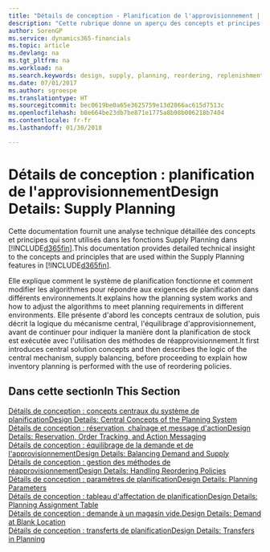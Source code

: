 ```yaml
---
title: "Détails de conception - Planification de l'approvisionnement | Microsoft Docs"
description: "Cette rubrique donne un aperçu des concepts et principes qui sont utilisés avec les fonctionnalités de planification de l'approvisionnement dans Finance and Operations, Business edition."
author: SorenGP
ms.service: dynamics365-financials
ms.topic: article
ms.devlang: na
ms.tgt_pltfrm: na
ms.workload: na
ms.search.keywords: design, supply, planning, reordering, replenishment
ms.date: 07/01/2017
ms.author: sgroespe
ms.translationtype: HT
ms.sourcegitcommit: bec0619be0a65e3625759e13d2866ac615d7513c
ms.openlocfilehash: b8e664be23db7be871e1775a8b98b006218b7404
ms.contentlocale: fr-fr
ms.lasthandoff: 01/30/2018

---
```

# <a name="design-details-supply-planning"></a><span data-ttu-id="07069-103">Détails de conception : planification de l'approvisionnement</span><span class="sxs-lookup"><span data-stu-id="07069-103">Design Details: Supply Planning</span></span>
<span data-ttu-id="07069-104">Cette documentation fournit une analyse technique détaillée des concepts et principes qui sont utilisés dans les fonctions Supply Planning dans [!INCLUDE[d365fin](includes/d365fin_md.md)].</span><span class="sxs-lookup"><span data-stu-id="07069-104">This documentation provides detailed technical insight to the concepts and principles that are used within the Supply Planning features in [!INCLUDE[d365fin](includes/d365fin_md.md)].</span></span>  

<span data-ttu-id="07069-105">Elle explique comment le système de planification fonctionne et comment modifier les algorithmes pour répondre aux exigences de planification dans différents environnements.</span><span class="sxs-lookup"><span data-stu-id="07069-105">It explains how the planning system works and how to adjust the algorithms to meet planning requirements in different environments.</span></span> <span data-ttu-id="07069-106">Elle présente d'abord les concepts centraux de solution, puis décrit la logique du mécanisme central, l'équilibrage d'approvisionnement, avant de continuer pour indiquer la manière dont la planification de stock est exécutée avec l'utilisation des méthodes de réapprovisionnement.</span><span class="sxs-lookup"><span data-stu-id="07069-106">It first introduces central solution concepts and then describes the logic of the central mechanism, supply balancing, before proceeding to explain how inventory planning is performed with the use of reordering policies.</span></span>  

## <a name="in-this-section"></a><span data-ttu-id="07069-107">Dans cette section</span><span class="sxs-lookup"><span data-stu-id="07069-107">In This Section</span></span>  
[<span data-ttu-id="07069-108">Détails de conception : concepts centraux du système de planification</span><span class="sxs-lookup"><span data-stu-id="07069-108">Design Details: Central Concepts of the Planning System</span></span>](design-details-central-concepts-of-the-planning-system.md)  
[<span data-ttu-id="07069-109">Détails de conception : réservation, chaînage et message d'action</span><span class="sxs-lookup"><span data-stu-id="07069-109">Design Details: Reservation, Order Tracking, and Action Messaging</span></span>](design-details-reservation-order-tracking-and-action-messaging.md)  
[<span data-ttu-id="07069-110">Détails de conception : équilibrage de la demande et de l'approvisionnement</span><span class="sxs-lookup"><span data-stu-id="07069-110">Design Details: Balancing Demand and Supply</span></span>](design-details-balancing-demand-and-supply.md)  
[<span data-ttu-id="07069-111">Détails de conception : gestion des méthodes de réapprovisionnement</span><span class="sxs-lookup"><span data-stu-id="07069-111">Design Details: Handling Reordering Policies</span></span>](design-details-handling-reordering-policies.md)  
[<span data-ttu-id="07069-112">Détails de conception : paramètres de planification</span><span class="sxs-lookup"><span data-stu-id="07069-112">Design Details: Planning Parameters</span></span>](design-details-planning-parameters.md)  
[<span data-ttu-id="07069-113">Détails de conception : tableau d'affectation de planification</span><span class="sxs-lookup"><span data-stu-id="07069-113">Design Details: Planning Assignment Table</span></span>](design-details-planning-assignment-table.md)  
[<span data-ttu-id="07069-114">Détails de conception : demande à un magasin vide.</span><span class="sxs-lookup"><span data-stu-id="07069-114">Design Details: Demand at Blank Location</span></span>](design-details-demand-at-blank-location.md)  
[<span data-ttu-id="07069-115">Détails de conception : transferts de planification</span><span class="sxs-lookup"><span data-stu-id="07069-115">Design Details: Transfers in Planning</span></span>](design-details-transfers-in-planning.md)


